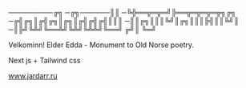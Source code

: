 
─────────╔╗
─╔╗──────║║
─╚╬══╦═╦═╝╠══╦═╦═╦═╦╗╔╗
─╔╣╔╗║╔╣╔╗║╔╗║╔╣╔╣╔╣║║║
─║║╔╗║║║╚╝║╔╗║║║╠╣║║╚╝║
─║╠╝╚╩╝╚══╩╝╚╩╝╚╩╩╝╚══╝
╔╝║
╚═╝

Velkominn! Elder Edda - Monument to Old Norse poetry.

Next js + Tailwind css

www.jardarr.ru
